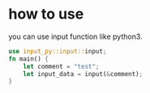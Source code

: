 # how to use

you can use input function like python3.

```Rust
use input_py::input::input;
fn main() {
    let comment = "test";
    let input_data = input(&comment);
}
```
